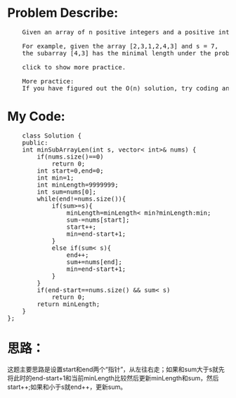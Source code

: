 ﻿# Problem Describe:
<pre>
	Given an array of n positive integers and a positive integer s, find the minimal length of a subarray of which the sum ≥ s. If there isn't one, return 0 instead.

	For example, given the array [2,3,1,2,4,3] and s = 7,
	the subarray [4,3] has the minimal length under the problem constraint.

	click to show more practice.

	More practice:
	If you have figured out the O(n) solution, try coding another solution of which the time complexity is O(n log n).
</pre>
# My Code:
<pre>
	class Solution {
	public:
    int minSubArrayLen(int s, vector< int>& nums) {
        if(nums.size()==0)
            return 0;
        int start=0,end=0;
        int min=1;
        int minLength=9999999;
        int sum=nums[0];
        while(end!=nums.size()){
            if(sum>=s){
            	minLength=minLength< min?minLength:min;
                sum-=nums[start];
                start++;
                min=end-start+1;
            }
            else if(sum< s){
                end++;
                sum+=nums[end];
                min=end-start+1;
            }
        }
        if(end-start==nums.size() && sum< s)
            return 0;
        return minLength;
    }
};
</pre>
# 思路：
这题主要思路是设置start和end两个“指针”，从左往右走；如果和sum大于s就先将此时的end-start+1和当前minLength比较然后更新minLength和sum，然后start++;如果和小于s就end++，更新sum。
